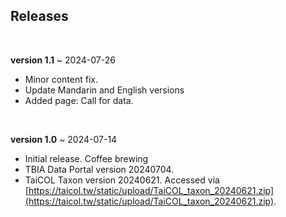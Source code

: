 ## Releases
<br>

**version 1.1** ~ 2024-07-26
- Minor content fix. 
- Update Mandarin and English versions <i class="fa-solid fa-language"></i>
- Added page: Call for data.

<br>

**version 1.0** ~ 2024-07-14
- Initial release. Coffee brewing <i class="fa-solid fa-mug-hot"></i>
- TBIA Data Portal version 20240704.
- TaiCOL Taxon version 20240621. Accessed via [https://taicol.tw/static/upload/TaiCOL_taxon_20240621.zip](https://taicol.tw/static/upload/TaiCOL_taxon_20240621.zip).



